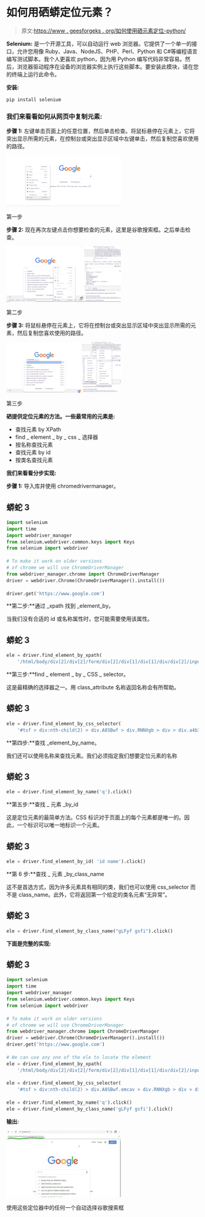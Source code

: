 # 如何用硒蟒定位元素？

> 原文:[https://www . geesforgeks . org/如何使用硒元素定位-python/](https://www.geeksforgeeks.org/how-to-locate-elements-using-selenium-python/)

**Selenium:** 是一个开源工具，可以自动运行 web 浏览器。它提供了一个单一的接口，允许您用像 Ruby、Java、NodeJS、PHP、Perl、Python 和 C#等编程语言编写测试脚本。我个人更喜欢 python，因为用 Python 编写代码非常容易。然后，浏览器驱动程序在设备的浏览器实例上执行这些脚本。要安装此模块，请在您的终端上运行此命令。

**安装:**

```py
pip install selenium
```

### **我们来看看如何从网页中复制元素:**

**步骤 1:** 左键单击页面上的任意位置，然后单击检查。将鼠标悬停在元素上，它将突出显示所需的元素，在控制台或突出显示区域中左键单击，然后复制您喜欢使用的路径。

![](img/8d6d89627b795fc21ba69ae100d72dcd.png)

第一步

**步骤 2:** 现在再次左键点击你想要检查的元素，这里是谷歌搜索框。之后单击检查。

![](img/5d5aab2262ac1a0572c33bba5c506246.png)

第二步

**步骤 3:** 将鼠标悬停在元素上，它将在控制台或突出显示区域中突出显示所需的元素，然后复制您喜欢使用的路径。

![](img/2b44d5606b4bcb5956c111ea5d0ca348.png)

第三步

**硒提供定位元素的方法。一些最常用的元素是:**

*   查找元素 by XPath
*   find _ element _ by _ css _ 选择器
*   按名称查找元素
*   查找元素 by id
*   按类名查找元素

**我们来看看分步实现:**

**步骤 1:** 导入库并使用 chromedrivermanager。

## 蟒蛇 3

```py
import selenium
import time
import webdriver_manager
from selenium.webdriver.common.keys import Keys
from selenium import webdriver

# To make it work on older versions
# of chrome we will use ChromeDriverManager
from webdriver_manager.chrome import ChromeDriverManager
driver = webdriver.Chrome(ChromeDriverManager().install())

driver.get('https://www.google.com')
```

**第二步:**通过 _xpath 找到 _element_by。

当我们没有合适的 id 或名称属性时，您可能需要使用该属性。

## 蟒蛇 3

```py
ele = driver.find_element_by_xpath(
    '/html/body/div[2]/div[2]/form/div[2]/div[1]/div[1]/div/div[2]/input').click()
```

**第三步:**find _ element _ by _ CSS _ selector。

这是最精确的选择器之一。用 class_attribute 名称返回名称会有所帮助。

## 蟒蛇 3

```py
ele = driver.find_element_by_css_selector(
    '#tsf > div:nth-child(2) > div.A8SBwf > div.RNNXgb > div > div.a4bIc > input').click()
```

**第四步:**查找 _element_by_name。

我们还可以使用名称来查找元素。我们必须指定我们想要定位元素的名称

## 蟒蛇 3

```py
ele = driver.find_element_by_name('q').click()
```

**第五步:**查找 _ 元素 _by_id

这是定位元素的最简单方法。CSS 标识对于页面上的每个元素都是唯一的。因此，一个标识可以唯一地标识一个元素。

## 蟒蛇 3

```py
ele = driver.find_element_by_id( 'id name').click()
```

**第 6 步:**查找 _ 元素 _by_class_name

这不是首选方式，因为许多元素具有相同的类，我们也可以使用 css_selector 而不是 class_name。此外，它将返回第一个给定的类名元素“无异常”。

## 蟒蛇 3

```py
ele = driver.find_element_by_class_name("gLFyf gsfi").click()
```

**下面是完整的实现:**

## 蟒蛇 3

```py
import selenium
import time
import webdriver_manager
from selenium.webdriver.common.keys import Keys
from selenium import webdriver

# To make it work on older versions 
# of chrome we will use ChromeDriverManager
from webdriver_manager.chrome import ChromeDriverManager
driver = webdriver.Chrome(ChromeDriverManager().install())
driver.get('https://www.google.com')

# We can use any one of the ele to locate the element
ele = driver.find_element_by_xpath(
    '/html/body/div[2]/div[2]/form/div[2]/div[1]/div[1]/div/div[2]/input').click()

ele = driver.find_element_by_css_selector(
    '#tsf > div:nth-child(2) > div.A8SBwf.emcav > div.RNNXgb > div > div.a4bIc > input').click()

ele = driver.find_element_by_name('q').click()
ele = driver.find_element_by_class_name('gLFyf gsfi').click()
```

**输出:**

![](img/9ec869093d1469a8796c6465f60be8b4.png)

使用这些定位器中的任何一个自动选择谷歌搜索框